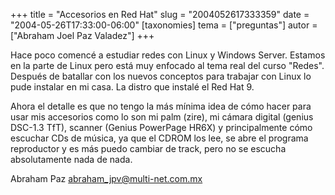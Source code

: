 +++
title = "Accesorios en Red Hat"
slug = "2004052617333359"
date = "2004-05-26T17:33:00-06:00"
[taxonomies]
tema = ["preguntas"]
autor = ["Abraham Joel Paz Valadez"]
+++

Hace poco comencé a estudiar redes con Linux y Windows Server. Estamos
en la parte de Linux pero está muy enfocado al tema real del curso
&quot;Redes&quot;. Después de batallar con los nuevos conceptos para
trabajar con Linux lo pude instalar en mi casa. La distro que instalé el
Red Hat 9.

<!-- more -->
Ahora el detalle es que no tengo la más mínima idea de cómo hacer para
usar mis accesorios como lo son mi palm (zire), mi cámara digital
(genius DSC-1.3 TfT), scanner (Genius PowerPage HR6X) y principalmente
cómo escuchar CDs de música, ya que el CDROM los lee, se abre el
programa reproductor y es más puedo cambiar de track, pero no se escucha
absolutamente nada de nada.

Abraham Paz <abraham_jpv@multi-net.com.mx>
